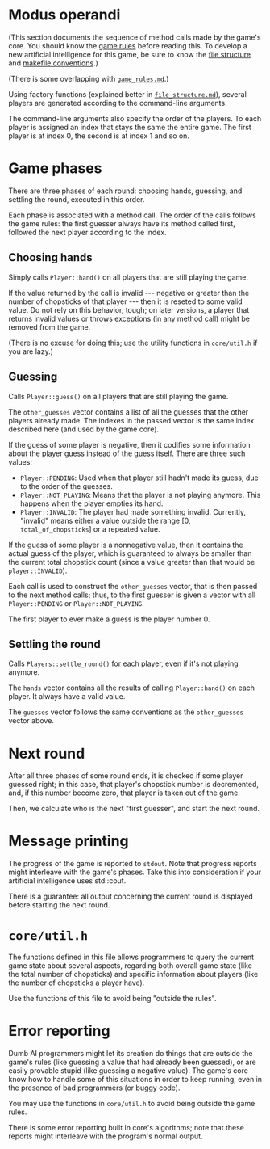 Modus operandi
==============

(This section documents the sequence of method calls
made by the game's core. You should know the
[game rules](game_rules.md) before reading this.
To develop a new artificial intelligence for this game,
be sure to know the [file structure](file_structure.md)
and [makefile conventions](makefile_conventions.md).)

(There is some overlapping with [`game_rules.md`](game_rules.md).)

Using factory functions
(explained better in [`file_structure.md`](file_structure.md)),
several players are generated
according to the command-line arguments.

The command-line arguments also specify the order of the players.
To each player is assigned an index that stays the same the entire game.
The first player is at index 0, the second is at index 1 and so on.

Game phases
===========

There are three phases of each round:
choosing hands,
guessing,
and settling the round,
executed in this order.

Each phase is associated with a method call.
The order of the calls follows the game rules:
the first guesser always have its method called first,
followed the next player
according to the index.

Choosing hands
--------------

Simply calls `Player::hand()` on all players that are still playing the game.

If the value returned by the call is invalid
--- negative or greater than the number of chopsticks of that player ---
then it is reseted to some valid value.
Do not rely on this behavior, tough;
on later versions, a player that returns invalid values
or throws exceptions
(in any method call)
might be removed from the game.

(There is no excuse for doing this;
use the utility functions in `core/util.h`
if you are lazy.)

Guessing
--------

Calls `Player::guess()` on all players that are still playing the game.

The `other_guesses` vector contains a list of all the guesses
that the other players already made.
The indexes in the passed vector is the same index
described here (and used by the game core).

If the guess of some player is negative,
then it codifies some information about the player guess
instead of the guess itself.
There are three such values:
-   `Player::PENDING`:
    Used when that player still hadn't made its guess,
    due to the order of the guesses.
-   `Player::NOT_PLAYING`:
    Means that the player is not playing anymore.
    This happens when the player empties its hand.
-   `Player::INVALID`:
    The player had made something invalid.
    Currently, "invalid" means either
    a value outside the range [0, `total_of_chopsticks`]
    or a repeated value.

If the guess of some player is a nonnegative value,
then it contains the actual guess of the player,
which is guaranteed to always be smaller than
the current total chopstick count
(since a value greater than that would be `player::INVALID`).

Each call is used to construct the `other_guesses` vector,
that is then passed to the next method calls;
thus, to the first guesser is given a vector with all
`Player::PENDING` or `Player::NOT_PLAYING`.

The first player to ever make a guess is the player number 0.

Settling the round
------------------

Calls `Players::settle_round()` for each player,
even if it's not playing anymore.

The `hands` vector contains all the results of calling
`Player::hand()` on each player.
It always have a valid value.

The `guesses` vector follows the same conventions
as the `other_guesses` vector above.

Next round
==========

After all three phases of some round ends,
it is checked if some player guessed right;
in this case, that player's chopstick number is decremented,
and, if this number become zero,
that player is taken out of the game.

Then, we calculate who is the next "first guesser",
and start the next round.

Message printing
================

The progress of the game is reported to `stdout`.
Note that progress reports might interleave
with the game's phases.
Take this into consideration
if your artificial intelligence uses std::cout.

There is a guarantee: all output concerning the current round
is displayed before starting the next round.

`core/util.h`
=============

The functions defined in this file allows programmers to query
the current game state about several aspects,
regarding both overall game state
(like the total number of chopsticks)
and specific information about players
(like the number of chopsticks a player have).

Use the functions of this file to avoid being
"outside the rules".

Error reporting
===============

Dumb AI programmers might let its creation do things
that are outside the game's rules
(like guessing a value that had already been guessed),
or are easily provable stupid
(like guessing a negative value).
The game's core know how to handle some of this situations
in order to keep running,
even in the presence of bad programmers
(or buggy code).

You may use the functions in `core/util.h`
to avoid being outside the game rules.

There is some error reporting built in core's algorithms;
note that these reports might interleave with the program's normal output.
